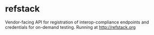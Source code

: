 refstack
========

Vendor-facing API for registration of interop-compliance endpoints and credentials for on-demand testing. Running at http://refstack.org